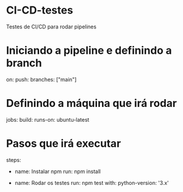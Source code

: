 # CI-CD-testes
Testes de CI/CD para rodar pipelines

# Iniciando a pipeline e definindo a branch #
on:
  push:
    branches: ["main"]


# Definindo a máquina que irá rodar #

jobs:
  build: 
    runs-on: ubuntu-latest


# Pasos que irá executar #

steps: 
- name: Instalar npm
  run: npm install

- name: Rodar os testes
  run: npm test
  with:
    python-version: '3.x'


